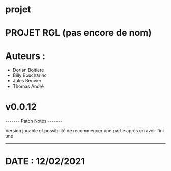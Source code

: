 # projet

# PROJET RGL (pas encore de nom)

# Auteurs :
  - Dorian Boitiere
  - Billy Boucharinc
  - Jules Beuvier
  - Thomas André

# v0.0.12

------- Patch Notes -------

Version jouable et possibilité de recommencer une partie après en avoir fini une

---------------------------

# DATE : 12/02/2021

